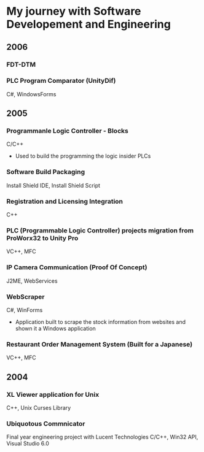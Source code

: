 # My journey with Software Developement and Engineering


## 2006
### FDT-DTM 

### PLC Program Comparator (UnityDif)
C#, WindowsForms


## 2005
### Programmanle Logic Controller - Blocks
C/C++
* Used to build the programming the logic insider PLCs

### Software Build Packaging
Install Shield IDE, Install Shield Script

### Registration and Licensing Integration
C++

### PLC (Programmable Logic Controller) projects migration from ProWorx32 to Unity Pro
VC++, MFC

### IP Camera Communication (Proof Of Concept)
J2ME, WebServices

### WebScraper 
C#, WinForms
* Application built to scrape the stock information from websites and shown it a Windows application

### Restaurant Order Management System (Built for a Japanese)
VC++, MFC

## 2004
### XL Viewer application for Unix
C++, Unix Curses Library

### Ubiquotous Commnicator
Final year engineering project with Lucent Technologies
C/C++, Win32 API, Visual Studio 6.0
